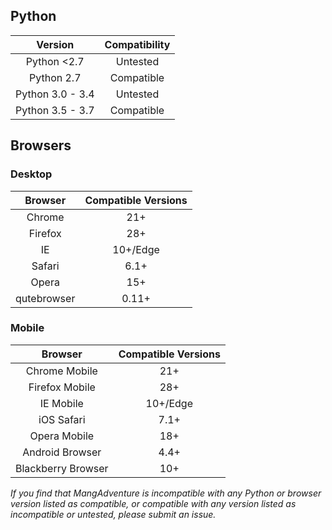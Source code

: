 ## Python

|     Version      | Compatibility |
| :--------------: | :-----------: |
|   Python <2.7    |   Untested    |
|    Python 2.7    |  Compatible   |
| Python 3.0 - 3.4 |   Untested    |
| Python 3.5 - 3.7 |  Compatible   |



## Browsers

### Desktop

|   Browser   | Compatible Versions |
| :---------: | :-----------------: |
|   Chrome    |         21+         |
|   Firefox   |         28+         |
|     IE      |      10+/Edge       |
|   Safari    |        6.1+         |
|    Opera    |         15+         |
| qutebrowser |        0.11+        |

### Mobile

|      Browser       | Compatible Versions |
| :----------------: | :-----------------: |
|   Chrome Mobile    |         21+         |
|   Firefox Mobile   |         28+         |
|     IE Mobile      |      10+/Edge       |
|     iOS Safari     |        7.1+         |
|    Opera Mobile    |         18+         |
|  Android Browser   |        4.4+         |
| Blackberry Browser |         10+         |



*If you find that MangAdventure is incompatible with any Python or browser version listed as compatible, or compatible with any version listed as incompatible or untested, please submit an issue.*
